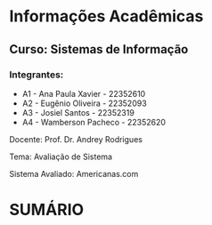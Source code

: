 # Informações Acadêmicas
## Curso: Sistemas de Informação

### Integrantes:

+ A1 - Ana Paula Xavier - 22352610
+ A2 - Eugênio Oliveira - 22352093
+ A3 - Josiel Santos - 22352319
+ A4 - Wamberson Pacheco - 22352620


Docente: Prof. Dr. Andrey Rodrigues

Tema: Avaliação de Sistema

Sistema Avaliado: Americanas.com

# SUMÁRIO
